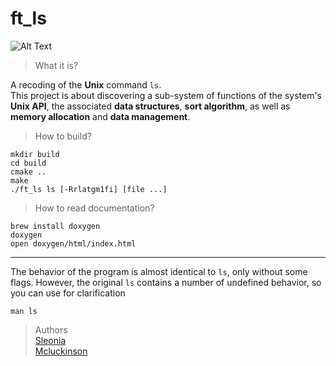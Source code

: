# ft_ls

![Alt Text](https://media1.giphy.com/media/jpVOdKQMndWLrrSXUY/giphy.gif)

> What it is?

A recoding of the **Unix** command `ls`.  
This project is about discovering a sub-system of functions of the system's **Unix API**, the associated **data structures**, **sort algorithm**, as well as **memory allocation** and **data management**.

> How to build?
```
mkdir build
cd build
cmake ..
make
./ft_ls ls [-Rrlatgm1fi] [file ...]
```

> How to read documentation?
```
brew install doxygen
doxygen
open doxygen/html/index.html
```
---
The behavior of the program is almost identical to `ls`, only without some flags. However, the original `ls` contains a number of undefined behavior, so you can use for clarification
```
man ls
```
> Authors  
[Sleonia](https://github.com/sleonia)  
[Mcluckinson](https://github.com/Mcluckinson/)
